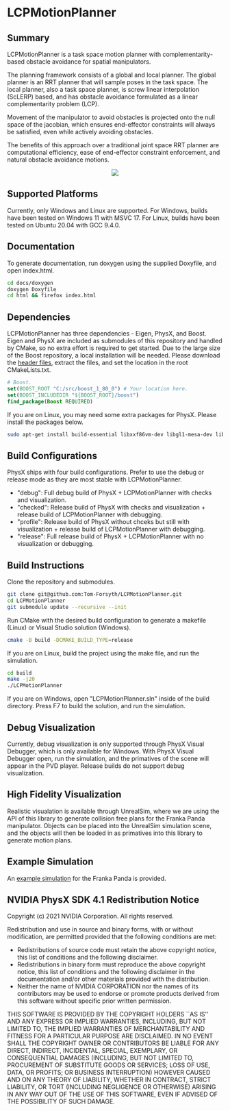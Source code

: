 # LCPMotionPlanner
## Summary
LCPMotionPlanner is a task space motion planner with complementarity-based obstacle avoidance for spatial manipulators.

The planning framework consists of a global and local planner. The global planner is an RRT planner that will sample poses in the task space. The local planner, also a task space planner, is screw linear interpolation (ScLERP) based, and has obstacle avoidance formulated as a linear complementarity problem (LCP). 

Movement of the manipulator to avoid obstacles is projected onto the null space of the jacobian, which ensures end-effector constraints will always be satisfied, even while actively avoiding obstacles.

The benefits of this approach over a traditional joint space RRT planner are computational efficiency, ease of end-effector constraint enforcement, and natural obstacle avoidance motions.

<p align="center">
  <img src="docs/media/UnrealSimDemo.gif"
  width = auto
  height = auto />
</p>

## Supported Platforms
Currently, only Windows and Linux are supported. For Windows, builds have been tested on Windows 11 with MSVC 17. For Linux, builds have been tested on Ubuntu 20.04 with GCC 9.4.0.

## Documentation
To generate documentation, run doxygen using the supplied Doxyfile, and open index.html.
```bash
cd docs/doxygen
doxygen Doxyfile
cd html && firefox index.html
```

## Dependencies
LCPMotionPlanner has three dependencies - Eigen, PhysX, and Boost. Eigen and PhysX are included as submodules of this repository and handled by CMake, so no extra effort is required to get started. Due to the large size of the Boost repository, a local installation will be needed. Please download the [header files](https://www.boost.org/users/download/), extract the files, and set the location in the root CMakeLists.txt.

```cmake
# Boost.
set(BOOST_ROOT "C:/src/boost_1_80_0") # Your location here.
set(BOOST_INCLUDEDIR "${BOOST_ROOT}/boost")
find_package(Boost REQUIRED)
```

If you are on Linux, you may need some extra packages for PhysX. Please install the packages below.

```bash
sudo apt-get install build-essential libxxf86vm-dev libgl1-mesa-dev libglu1-mesa-dev gcc-multilib g++-multilib freeglut3-dev lib32z1
```

## Build Configurations
PhysX ships with four build configurations. Prefer to use the debug or release mode as they are most stable with LCPMotionPlanner.
- "debug": Full debug build of PhysX + LCPMotionPlanner with checks and visualization.
- "checked": Release build of PhysX with checks and visualization + release build of LCPMotionPlanner with debugging.
- "profile": Release build of PhysX without chceks but still with visualization + release build of LCPMotionPlanner with debugging.
- "release": Full release build of PhysX + LCPMotionPlanner with no visualization or debugging.

## Build Instructions
Clone the repository and submodules.
```bash
git clone git@github.com:Tom-Forsyth/LCPMotionPlanner.git
cd LCPMotionPlanner
git submodule update --recursive --init
```

Run CMake with the desired build configuration to generate a makefile (Linux) or Visual Studio solution (Windows).
```bash
cmake -B build -DCMAKE_BUILD_TYPE=release
```

If you are on Linux, build the project using the make file, and run the simulation.
```bash
cd build
make -j20
./LCPMotionPlanner
```

If you are on Windows, open "LCPMotionPlanner.sln" inside of the build directory. Press F7 to build the solution, and run the simulation.

## Debug Visualization
Currently, debug visualization is only supported through PhysX Visual Debugger, which is only available for Windows. With PhysX Visual Debugger open, run the simulation, and the primatives of the scene will appear in the PVD player. Release builds do not support debug visualization.

## High Fidelity Visualization
Realistic visualation is available through UnrealSim, where we are using the API of this library to generate collision free plans for the Franka Panda manipulator. Objects can be placed into the UnrealSim simulation scene, and the objects will then be loaded in as primatives into this library to generate motion plans.

## Example Simulation
An [example simulation](src/main.cpp) for the Franka Panda is provided.

## NVIDIA PhysX SDK 4.1 Redistribution Notice

Copyright (c) 2021 NVIDIA Corporation. All rights reserved.

Redistribution and use in source and binary forms, with or without
modification, are permitted provided that the following conditions
are met:
 * Redistributions of source code must retain the above copyright
   notice, this list of conditions and the following disclaimer.
 * Redistributions in binary form must reproduce the above copyright
   notice, this list of conditions and the following disclaimer in the
   documentation and/or other materials provided with the distribution.
 * Neither the name of NVIDIA CORPORATION nor the names of its
   contributors may be used to endorse or promote products derived
   from this software without specific prior written permission.

THIS SOFTWARE IS PROVIDED BY THE COPYRIGHT HOLDERS ``AS IS'' AND ANY
EXPRESS OR IMPLIED WARRANTIES, INCLUDING, BUT NOT LIMITED TO, THE
IMPLIED WARRANTIES OF MERCHANTABILITY AND FITNESS FOR A PARTICULAR
PURPOSE ARE DISCLAIMED.  IN NO EVENT SHALL THE COPYRIGHT OWNER OR
CONTRIBUTORS BE LIABLE FOR ANY DIRECT, INDIRECT, INCIDENTAL, SPECIAL,
EXEMPLARY, OR CONSEQUENTIAL DAMAGES (INCLUDING, BUT NOT LIMITED TO,
PROCUREMENT OF SUBSTITUTE GOODS OR SERVICES; LOSS OF USE, DATA, OR
PROFITS; OR BUSINESS INTERRUPTION) HOWEVER CAUSED AND ON ANY THEORY
OF LIABILITY, WHETHER IN CONTRACT, STRICT LIABILITY, OR TORT
(INCLUDING NEGLIGENCE OR OTHERWISE) ARISING IN ANY WAY OUT OF THE USE
OF THIS SOFTWARE, EVEN IF ADVISED OF THE POSSIBILITY OF SUCH DAMAGE.
